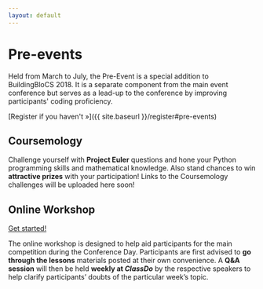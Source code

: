 ```yaml
---
layout: default
---
```


# Pre-events

Held from March to July, the Pre-Event is a special addition to BuildingBloCS 2018. It is a separate component from the main event conference but serves as a lead-up to the conference by improving participants' coding proficiency. 

[Register if you haven't &raquo;]({{ site.baseurl }}/register#pre-events)

## Coursemology

Challenge yourself with **Project Euler** questions and hone your Python programming skills and mathematical knowledge. Also stand chances to win **attractive prizes** with your participation! Links to the Coursemology challenges will be uploaded here soon!

## Online Workshop

<a class="btn" href="{{ site.baseurl }}/pre-event/workshop">Get started!</a>

The online workshop is designed to help aid participants for the main competition during the Conference Day. Participants are first advised to **go through the lessons** materials posted at their own convenience. A **Q&A session** will then be held **weekly at *ClassDo*** by the respective speakers to help clarify participants’ doubts of the particular week’s topic.

